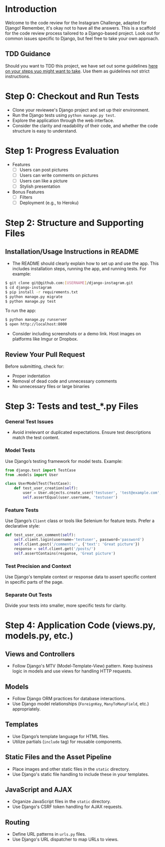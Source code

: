 

# Introduction

Welcome to the code review for the Instagram Challenge, adapted for Django! Remember, it's okay not to have all the answers. This is a scaffold for the code review process tailored to a Django-based project. Look out for common issues specific to Django, but feel free to take your own approach.

## TDD Guidance

Should you want to TDD this project, we have set out some guidelines [here on your steps yuo might want to take](./TDD_django_insta.md). Use them as guidelines not strict instructions.


# Step 0: Checkout and Run Tests

- Clone your reviewee's Django project and set up their environment.
- Run the Django tests using `python manage.py test`.
- Explore the application through the web interface.
- Consider the clarity and readability of their code, and whether the code structure is easy to understand.

# Step 1: Progress Evaluation

* Features
  * [ ] Users can post pictures
  * [ ] Users can write comments on pictures
  * [ ] Users can like a picture
  * [ ] Stylish presentation

* Bonus Features
  * [ ] Filters
  * [ ] Deployment (e.g., to Heroku)

# Step 2: Structure and Supporting Files

## Installation/Usage Instructions in README

- The README should clearly explain how to set up and use the app. This includes installation steps, running the app, and running tests. For example:

```sh
$ git clone git@github.com:[USERNAME]/django-instagram.git
$ cd django-instagram
$ pip install -r requirements.txt
$ python manage.py migrate
$ python manage.py test
```

To run the app:

```sh
$ python manage.py runserver
$ open http://localhost:8000
```

- Consider including screenshots or a demo link. Host images on platforms like Imgur or Dropbox.

## Review Your Pull Request

Before submitting, check for:
- Proper indentation
- Removal of dead code and unnecessary comments
- No unnecessary files or large binaries

# Step 3: Tests and test_*.py Files

### General Test Issues

- Avoid irrelevant or duplicated expectations. Ensure test descriptions match the test content.

### Model Tests

Use Django’s testing framework for model tests. Example:

```python
from django.test import TestCase
from .models import User

class UserModelTest(TestCase):
    def test_user_creation(self):
        user = User.objects.create_user('testuser', 'test@example.com', 'password')
        self.assertEqual(user.username, 'testuser')
```

### Feature Tests

Use Django’s `Client` class or tools like Selenium for feature tests. Prefer a declarative style:

```python
def test_user_can_comment(self):
    self.client.login(username='testuser', password='password')
    self.client.post('/comments/', {'text': 'Great picture'})
    response = self.client.get('/posts/')
    self.assertContains(response, 'Great picture')
```

### Test Precision and Context

Use Django's template context or response data to assert specific content in specific parts of the page.

### Separate Out Tests

Divide your tests into smaller, more specific tests for clarity.

# Step 4: Application Code (views.py, models.py, etc.)

## Views and Controllers

- Follow Django's MTV (Model-Template-View) pattern. Keep business logic in models and use views for handling HTTP requests.

## Models

- Follow Django ORM practices for database interactions.
- Use Django model relationships (`ForeignKey`, `ManyToManyField`, etc.) appropriately.

## Templates

- Use Django’s template language for HTML files.
- Utilize partials (`include` tag) for reusable components.

## Static Files and the Asset Pipeline

- Place images and other static files in the `static` directory.
- Use Django's static file handling to include these in your templates.

## JavaScript and AJAX

- Organize JavaScript files in the `static` directory.
- Use Django's CSRF token handling for AJAX requests.

## Routing

- Define URL patterns in `urls.py` files.
- Use Django's URL dispatcher to map URLs to views.

